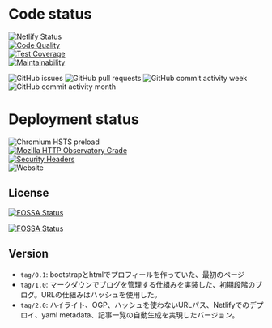 # Code status

[![Netlify Status](https://api.netlify.com/api/v1/badges/1041b000-001c-429a-ad5a-576d7eba96e9/deploy-status)](https://app.netlify.com/sites/blog-katio-net/deploys)  
[![Code Quality](https://api.codacy.com/project/badge/Grade/3b32ab7ba84844ddb4b8b44b220428ec?isInternal=true)](https://www.codacy.com/manual/onokatio/onokatio-blog.github.io?utm_source=github.com&utm_medium=referral&utm_content=onokatio-blog/onokatio-blog.github.io&utm_campaign=Badge_Grade_Dashboard)  
[![Test Coverage](https://api.codeclimate.com/v1/badges/4da41c870129eb14694b/test_coverage)](https://codeclimate.com/github/onokatio-blog/onokatio-blog.github.io/test_coverage)  
[![Maintainability](https://api.codeclimate.com/v1/badges/4da41c870129eb14694b/maintainability)](https://codeclimate.com/github/onokatio-blog/onokatio-blog.github.io/maintainability)

![GitHub issues](https://img.shields.io/github/issues-raw/onokatio-blog/onokatio.github.io)
![GitHub pull requests](https://img.shields.io/github/issues-pr-raw/onokatio-blog/onokatio.github.io)
![GitHub commit activity week](https://img.shields.io/github/commit-activity/w/onokatio-blog/onokatio.github.io)
![GitHub commit activity month](https://img.shields.io/github/commit-activity/m/onokatio-blog/onokatio.github.io)

# Deployment status

![Chromium HSTS preload](https://img.shields.io/hsts/preload/blog.katio.net)  
[![Mozilla HTTP Observatory Grade](https://img.shields.io/mozilla-observatory/grade/blog.katio.net?publish)](https://observatory.mozilla.org/analyze/blog.katio.net)  
[![Security Headers](https://img.shields.io/security-headers?url=https%3A%2F%2Fblog.katio.net)](https://securityheaders.com/?q=https%3A%2F%2Fblog.katio.net%2F&followRedirects=on)  
![Website](https://img.shields.io/website?down_message=failing&label=website%20status&up_message=running&url=https%3A%2F%2Fblog.katio.net)

## License

[![FOSSA Status](https://app.fossa.io/api/projects/git%2Bgithub.com%2Fonokatio-blog%2Fonokatio-blog.github.io.svg?type=shield)](https://app.fossa.io/projects/git%2Bgithub.com%2Fonokatio-blog%2Fonokatio-blog.github.io?ref=badge_shield)

[![FOSSA Status](https://app.fossa.io/api/projects/git%2Bgithub.com%2Fonokatio-blog%2Fonokatio-blog.github.io.svg?type=large)](https://app.fossa.io/projects/git%2Bgithub.com%2Fonokatio-blog%2Fonokatio-blog.github.io?ref=badge_large)

## Version

- `tag/0.1`: bootstrapとhtmlでプロフィールを作っていた、最初のページ
- `tag/1.0`: マークダウンでブログを管理する仕組みを実装した、初期段階のブログ。URLの仕組みはハッシュを使用した。
- `tag/2.0`: ハイライト、OGP、ハッシュを使わないURLパス、Netlifyでのデプロイ、yaml metadata、記事一覧の自動生成を実現したバージョン。
